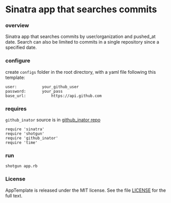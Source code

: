 Sinatra app that searches commits 
=========================

### overview

Sinatra app that searches commits by user/organization and pushed_at date.
Search can also be limited to commits in a single repository since a specified date.

### configure

create `configs` folder in the root directory, with a yaml file following this template:

```
user:		    your_github_user
password: 	    your_pass
base_url:           https://api.github.com
```

### requires

`github_inator` source is in [github_inator repo](https://github.com/nmusaelian-rally/github_inator)

```
require 'sinatra'
require 'shotgun'
require 'github_inator'
require 'time'
```

### run

`shotgun app.rb`

### License

AppTemplate is released under the MIT license.  See the file [LICENSE](./LICENSE) for the full text.



